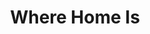 ---
layout: page_store
id: 8
title: Where Home Is
details: 
contributors: 
 - prikankshitm
facebookurl: 
permalink: /store/8
image: 8.png
---